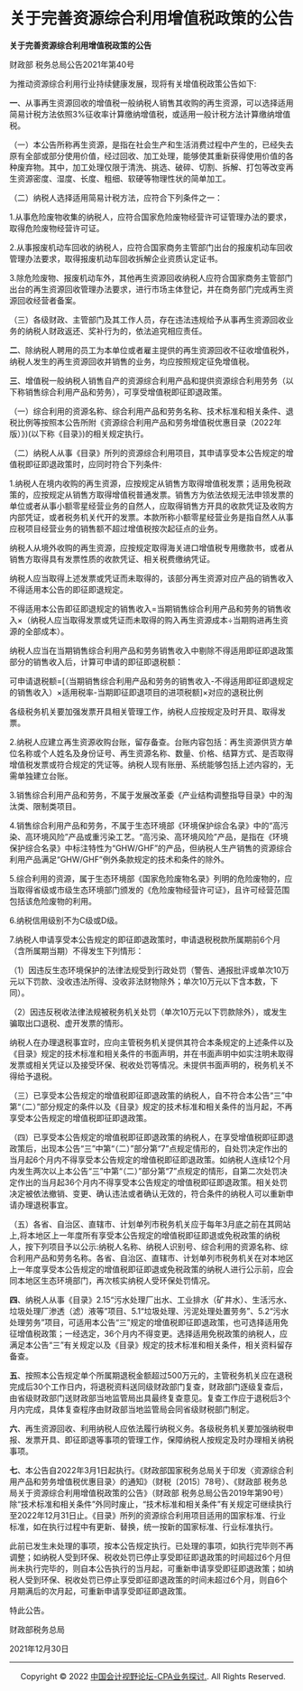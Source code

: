 ﻿关于完善资源综合利用增值税政策的公告
==================

  

**关于完善资源综合利用增值税政策的公告**

财政部 税务总局公告2021年第40号

为推动资源综合利用行业持续健康发展，现将有关增值税政策公告如下:

**一**、从事再生资源回收的增值税一般纳税人销售其收购的再生资源，可以选择适用简易计税方法依照3%征收率计算缴纳增值税，或适用一般计税方法计算缴纳增值税。

（一）本公告所称再生资源，是指在社会生产和生活消费过程中产生的，已经失去原有全部或部分使用价值，经过回收、加工处理，能够使其重新获得使用价值的各种废弃物。其中，加工处理仅限于清洗、挑选、破碎、切割、拆解、打包等改变再生资源密度、湿度、长度、粗细、软硬等物理性状的简单加工。

（二）纳税人选择适用简易计税方法，应符合下列条件之一：

1.从事危险废物收集的纳税人，应符合国家危险废物经营许可证管理办法的要求，取得危险废物经营许可证。

2.从事报废机动车回收的纳税人，应符合国家商务主管部门出台的报废机动车回收管理办法要求，取得报废机动车回收拆解企业资质认定证书。

3.除危险废物、报废机动车外，其他再生资源回收纳税人应符合国家商务主管部门出台的再生资源回收管理办法要求，进行市场主体登记，并在商务部门完成再生资源回收经营者备案。

（三）各级财政、主管部门及其工作人员，存在违法违规给予从事再生资源回收业务的纳税人财政返还、奖补行为的，依法追究相应责任。

**二**、除纳税人聘用的员工为本单位或者雇主提供的再生资源回收不征收增值税外，纳税人发生的再生资源回收并销售的业务，均应按照规定征免增值税。

**三**、增值税一般纳税人销售自产的资源综合利用产品和提供资源综合利用劳务（以下称销售综合利用产品和劳务），可享受增值税即征即退政策。

（一）综合利用的资源名称、综合利用产品和劳务名称、技术标准和相关条件、退税比例等按照本公告所附《资源综合利用产品和劳务增值税优惠目录（2022年版）》)(以下称《目录》)的相关规定执行。

（二）纳税人从事《目录》所列的资源综合利用项目，其申请享受本公告规定的增值税即征即退政策时，应同时符合下列条件:

1.纳税人在境内收购的再生资源，应按规定从销售方取得增值税发票；适用免税政策的，应按规定从销售方取得增值税普通发票。销售方为依法依规无法申领发票的单位或者从事小额零星经营业务的自然人，应取得销售方开具的收款凭证及收购方内部凭证，或者税务机关代开的发票。本款所称小额零星经营业务是指自然人从事应税项目经营业务的销售额不超过增值税按次起征点的业务。

纳税人从境外收购的再生资源，应按规定取得海关进口增值税专用缴款书，或者从销售方取得具有发票性质的收款凭证、相关税费缴纳凭证。

纳税人应当取得上述发票或凭证而未取得的，该部分再生资源对应产品的销售收入不得适用本公告的即征即退规定。

不得适用本公告即征即退规定的销售收入\=当期销售综合利用产品和劳务的销售收入×（纳税人应当取得发票或凭证而未取得的购入再生资源成本÷当期购进再生资源的全部成本）。

纳税人应当在当期销售综合利用产品和劳务销售收入中剔除不得适用即征即退政策部分的销售收入后，计算可申请的即征即退税额：

可申请退税额\=\[（当期销售综合利用产品和劳务的销售收入\-不得适用即征即退规定的销售收入）×适用税率\-当期即征即退项目的进项税额\]×对应的退税比例

各级税务机关要加强发票开具相关管理工作，纳税人应按规定及时开具、取得发票。

2.纳税人应建立再生资源收购台账，留存备查。台账内容包括：再生资源供货方单位名称或个人姓名及身份证号、再生资源名称、数量、价格、结算方式、是否取得增值税发票或符合规定的凭证等。纳税人现有账册、系统能够包括上述内容的，无需单独建立台账。

3.销售综合利用产品和劳务，不属于发展改革委《产业结构调整指导目录》中的淘汰类、限制类项目。

4.销售综合利用产品和劳务，不属于生态环境部《环境保护综合名录》中的“高污染、高环境风险”产品或重污染工艺。“高污染、高环境风险”产品，是指在《环境保护综合名录》中标注特性为“GHW/GHF”的产品，但纳税人生产销售的资源综合利用产品满足“GHW/GHF”例外条款规定的技术和条件的除外。

5.综合利用的资源，属于生态环境部《国家危险废物名录》列明的危险废物的，应当取得省级或市级生态环境部门颁发的《危险废物经营许可证》，且许可经营范围包括该危险废物的利用。

6.纳税信用级别不为C级或D级。

7.纳税人申请享受本公告规定的即征即退政策时，申请退税税款所属期前6个月（含所属期当期）不得发生下列情形：

（1）因违反生态环境保护的法律法规受到行政处罚（警告、通报批评或单次10万元以下罚款、没收违法所得、没收非法财物除外；单次10万元以下含本数，下同）。

（2）因违反税收法律法规被税务机关处罚（单次10万元以下罚款除外），或发生骗取出口退税、虚开发票的情形。

纳税人在办理退税事宜时，应向主管税务机关提供其符合本条规定的上述条件以及《目录》规定的技术标准和相关条件的书面声明，并在书面声明中如实注明未取得发票或相关凭证以及接受环保、税收处罚等情况。未提供书面声明的，税务机关不得给予退税。

（三）已享受本公告规定的增值税即征即退政策的纳税人，自不符合本公告“三”中第“（二）”部分规定的条件以及《目录》规定的技术标准和相关条件的当月起，不再享受本公告规定的增值税即征即退政策。

（四）已享受本公告规定的增值税即征即退政策的纳税人，在享受增值税即征即退政策后，出现本公告“三”中第“（二）”部分第“7”点规定情形的，自处罚决定作出的当月起6个月内不得享受本公告规定的增值税即征即退政策。如纳税人连续12个月内发生两次以上本公告“三”中第“（二）”部分第“7”点规定的情形，自第二次处罚决定作出的当月起36个月内不得享受本公告规定的增值税即征即退政策。相关处罚决定被依法撤销、变更、确认违法或者确认无效的，符合条件的纳税人可以重新申请办理退税事宜。

（五）各省、自治区、直辖市、计划单列市税务机关应于每年3月底之前在其网站上,将本地区上一年度所有享受本公告规定的增值税即征即退或免税政策的纳税人，按下列项目予以公示:纳税人名称、纳税人识别号、综合利用的资源名称、综合利用产品和劳务名称。各省、自治区、直辖市、计划单列市税务机关在对本地区上一年度享受本公告规定的增值税即征即退或免税政策的纳税人进行公示前，应会同本地区生态环境部门，再次核实纳税人受环保处罚情况。

**四**、纳税人从事《目录》2.15“污水处理厂出水、工业排水（矿井水）、生活污水、垃圾处理厂渗透（滤）液等”项目、5.1“垃圾处理、污泥处理处置劳务”、5.2“污水处理劳务”项目，可适用本公告“三”规定的增值税即征即退政策，也可选择适用免征增值税政策；一经选定，36个月内不得变更。选择适用免税政策的纳税人，应满足本公告“三”有关规定以及《目录》规定的技术标准和相关条件，相关资料留存备查。

**五**、按照本公告规定单个所属期退税金额超过500万元的，主管税务机关应在退税完成后30个工作日内，将退税资料送同级财政部门复查，财政部门逐级复查后，由省级财政部门送财政部当地监管局出具最终复查意见。复查工作应于退税后3个月内完成，具体复查程序由财政部当地监管局会同省级财税部门制定。

**六**、再生资源回收、利用纳税人应依法履行纳税义务。各级税务机关要加强纳税申报、发票开具、即征即退等事项的管理工作，保障纳税人按规定及时办理相关纳税事项。

**七**、本公告自2022年3月1日起执行。《财政部国家税务总局关于印发〈资源综合利用产品和劳务增值税优惠目录〉的通知》（财税〔2015〕78号）、《财政部 税务总局关于资源综合利用增值税政策的公告》（财政部 税务总局公告2019年第90号）除“技术标准和相关条件”外同时废止，“技术标准和相关条件”有关规定可继续执行至2022年12月31日止。《目录》所列的资源综合利用项目适用的国家标准、行业标准，如在执行过程中有更新、替换，统一按新的国家标准、行业标准执行。

此前已发生未处理的事项，按本公告规定执行。已处理的事项，如执行完毕则不再调整；如纳税人受到环保、税收处罚已停止享受即征即退政策的时间超过6个月但尚未执行完毕的，则自本公告执行的当月起，可重新申请享受即征即退政策；如纳税人受到环保、税收处罚已停止享受即征即退政策的时间未超过6个月，则自6个月期满后的次月起，可重新申请享受即征即退政策。

特此公告。

财政部税务总局

2021年12月30日

* * *

     Copyright © 2022 [中国会计视野论坛-CPA业务探讨.](https://bbs.esnai.com/thread-5354530-1-3.html). All Rights Reserved.